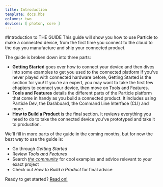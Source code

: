 ```yaml
---
title: Introduction
template: docs.hbs
columns: two
devices: [ photon, core ]
---
```


#Introduction to THE GUIDE
This guide will show you how to use Particle to make a connected device, from the first time you connect to the cloud to the day you manufacture and ship your connected product.

The guide is broken down into three parts:
- **Getting Started** goes over how to connect your device and then dives into some examples to get you used to the connected platform If you've never played with connected hardware before, Getting Started is the section for you! If you're an expert, you may want to take the first few chapters to connect your device, then move on Tools and Features.
- **Tools and Features** details the different parts of the Particle platform that come in handy as you build a connected product. It includes using Particle Dev, the Dashboard, the Command Line Interface (CLI) and more.
- **How to Build a Product** is the final section. It reviews everything you need to do to take the connected device you've prototyped and take it to production.

We'll fill in more parts of the guide in the coming months, but for now the best way to use the guide is:
- Go through _Getting Started_
- Review _Tools and Features_
- Search _[the community](http://community.particle.io)_ for cool examples and advice relevant to your exact project
- Check out _How to Build a Product_ for final advice

Ready to get started? [Read on!](/guide/start)
